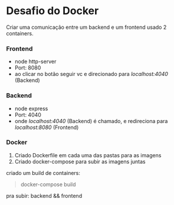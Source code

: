# Desafio do Docker
Criar uma comunicação entre um backend e um frontend usado 2 containers.

### Frontend
- node http-server
- Port: 8080
- ao clicar no botão seguir vc e direcionado para *localhost:4040* (Backend)

### Backend
- node express
- Port: 4040
- onde *localhost:4040* (Backend) é chamado, e redireciona para *localhost:8080* (Frontend)
  
### Docker
1. Criado Dockerfile em cada uma das pastas para as imagens
2. Criado docker-compose para subir as imagens juntas

criado um build de  containers:
> docker-compose build 

pra subir:
backend && frontend